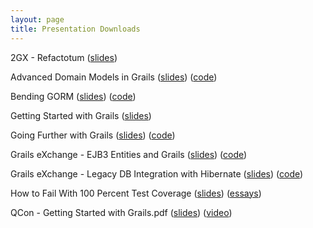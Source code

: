 ```yaml
---
layout: page
title: Presentation Downloads
---
```


2GX - Refactotum ([slides](Refactotum_2GX.pdf))

Advanced Domain Models in Grails ([slides](Advanced_Domain_Models_in_Grails.pdf)) ([code](Advanced_Domain_Models_in_Grails-Example_Code.zip))

Bending GORM ([slides](Bending_GORM.pdf)) ([code](Bending_GORM-Example_Code.zip))

Getting Started with Grails ([slides](Getting_Started_with_Grails.pdf))

Going Further with Grails ([slides](Going_Further_with_Grails.pdf)) ([code](Going_Further_with_Grails-Example_Code.zip))

Grails eXchange - EJB3 Entities and Grails ([slides](Grails_eXchange-EJB3_Entities_and_Grails.pdf)) ([code](Grails_eXchange-EJB3_Entities_and_Grails-Example_Code.zip))

Grails eXchange - Legacy DB Integration with Hibernate ([slides](Grails_eXchange-Legacy_DB_Integration_with_Hibernate.pdf)) ([code](Grails_eXchange-Legacy_DB_Integration_with_Hibernate-Example_Code.zip))

How to Fail With 100 Percent Test Coverage ([slides](How_to_Fail_With_100_Percent_Test_Coverage.pdf)) ([essays](/blog/testing-anti-patterns-how-to-fail-with-100-test-coverage/ "Testing Anti-Patterns: How to Fail With 100% Test Coverage"))

QCon - Getting Started with Grails.pdf ([slides](QCon-Getting_Started_with_Grails.pdf)) ([video](http://www.infoq.com/presentations/rudolph-grails-intro "QCon 2007: Getting Started with Grails"))
